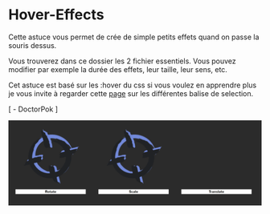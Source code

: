 # Hover-Effects

Cette astuce vous permet de crée de simple petits effets quand on passe la souris dessus.

Vous trouverez dans ce dossier les 2 fichier essentiels. Vous pouvez modifier par exemple la durée des effets, leur taille, leur sens, etc.

Cet astuce est basé sur les :hover du css si vous voulez en apprendre plus je vous invite à regarder cette [page](https://www.w3schools.com/cssref/sel_hover.asp) sur les différentes balise de selection.

[ - DoctorPok ]

<img src="https://github.com/DoctorPok42/Astuces-Web/blob/main/IMG/Hover-Imgs.PNG">
